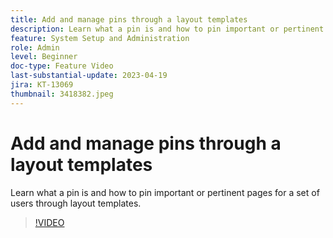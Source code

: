 ```yaml
---
title: Add and manage pins through a layout templates
description: Learn what a pin is and how to pin important or pertinent pages for a set of users through layout templates.
feature: System Setup and Administration
role: Admin
level: Beginner
doc-type: Feature Video
last-substantial-update: 2023-04-19
jira: KT-13069
thumbnail: 3418382.jpeg
---
```


# Add and manage pins through a layout templates

Learn what a pin is and how to pin important or pertinent pages for a set of users through layout templates.

>[!VIDEO](https://video.tv.adobe.com/v/3418382/?quality=12&learn=on)
